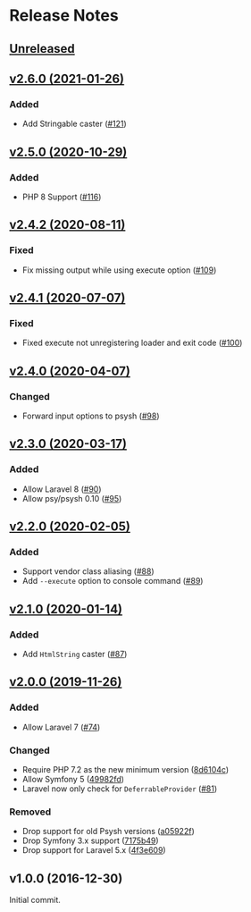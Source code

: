 # Release Notes

## [Unreleased](https://github.com/laravel/tinker/compare/v2.6.0...2.x)


## [v2.6.0 (2021-01-26)](https://github.com/laravel/tinker/compare/v2.5.0...v2.6.0)

### Added
- Add Stringable caster ([#121](https://github.com/laravel/tinker/pull/121))


## [v2.5.0 (2020-10-29)](https://github.com/laravel/tinker/compare/v2.4.2...v2.5.0)

### Added
- PHP 8 Support ([#116](https://github.com/laravel/tinker/pull/116))


## [v2.4.2 (2020-08-11)](https://github.com/laravel/tinker/compare/v2.4.1...v2.4.2)

### Fixed
- Fix missing output while using execute option ([#109](https://github.com/laravel/tinker/pull/109))


## [v2.4.1 (2020-07-07)](https://github.com/laravel/tinker/compare/v2.4.0...v2.4.1)

### Fixed
- Fixed execute not unregistering loader and exit code ([#100](https://github.com/laravel/tinker/pull/100))


## [v2.4.0 (2020-04-07)](https://github.com/laravel/tinker/compare/v2.3.0...v2.4.0)

### Changed
- Forward input options to psysh ([#98](https://github.com/laravel/tinker/pull/98))


## [v2.3.0 (2020-03-17)](https://github.com/laravel/tinker/compare/v2.2.0...v2.3.0)

### Added
- Allow Laravel 8 ([#90](https://github.com/laravel/tinker/pull/90))
- Allow psy/psysh 0.10 ([#95](https://github.com/laravel/tinker/pull/95))


## [v2.2.0 (2020-02-05)](https://github.com/laravel/tinker/compare/v2.1.0...v2.2.0)

### Added
- Support vendor class aliasing ([#88](https://github.com/laravel/tinker/pull/88))
- Add `--execute` option to console command ([#89](https://github.com/laravel/tinker/pull/89))


## [v2.1.0 (2020-01-14)](https://github.com/laravel/tinker/compare/v2.0.0...v2.1.0)

### Added
- Add `HtmlString` caster ([#87](https://github.com/laravel/tinker/pull/87))


## [v2.0.0 (2019-11-26)](https://github.com/laravel/tinker/compare/v1.0.10...v2.0.0)

### Added
- Allow Laravel 7 ([#74](https://github.com/laravel/tinker/pull/74))

### Changed
- Require PHP 7.2 as the new minimum version ([8d6104c](https://github.com/laravel/tinker/commit/8d6104cf50695e3f256d0389626c692e144d946b))
- Allow Symfony 5 ([49982fd](https://github.com/laravel/tinker/commit/49982fd563035025998efe7f32d005bc6da2ce0a))
- Laravel now only check for `DeferrableProvider` ([#81](https://github.com/laravel/tinker/pull/81))

### Removed
- Drop support for old Psysh versions ([a05922f](https://github.com/laravel/tinker/commit/a05922fa3b959d92efd16defe8e30a9895a69727))
- Drop Symfony 3.x support ([7175b49](https://github.com/laravel/tinker/commit/7175b4931917d507989cda2c753113f71aa18816))
- Drop support for Laravel 5.x ([4f3e609](https://github.com/laravel/tinker/commit/4f3e6098dff7ec4c0eedc5348184838598bc30c8))


## v1.0.0 (2016-12-30)

Initial commit.
